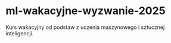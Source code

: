 # ml-wakacyjne-wyzwanie-2025
Kurs wakacyjny od podstaw z uczenia maszynowego i sztucznej inteligencji.
